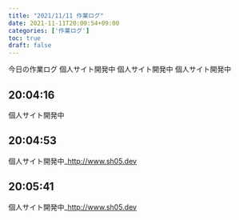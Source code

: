 ```yaml
---
title: "2021/11/11 作業ログ"
date: 2021-11-11T20:00:54+09:00
categories: ['作業ログ']
toc: true
draft: false
---
```


今日の作業ログ
個人サイト開発中
個人サイト開発中
個人サイト開発中
## 20:04:16
個人サイト開発中
## 20:04:53
個人サイト開発中_http://www.sh05.dev
## 20:05:41
個人サイト開発中_http://www.sh05.dev
